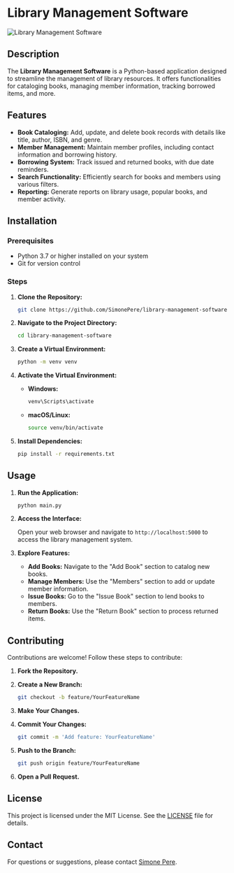 # Library Management Software

![Library Management Software](https://img.shields.io/badge/Library%20Management-Python-blue)

## Description

The **Library Management Software** is a Python-based application designed to streamline the management of library resources. It offers functionalities for cataloging books, managing member information, tracking borrowed items, and more.

## Features

- **Book Cataloging:** Add, update, and delete book records with details like title, author, ISBN, and genre.
- **Member Management:** Maintain member profiles, including contact information and borrowing history.
- **Borrowing System:** Track issued and returned books, with due date reminders.
- **Search Functionality:** Efficiently search for books and members using various filters.
- **Reporting:** Generate reports on library usage, popular books, and member activity.

## Installation

### Prerequisites

- Python 3.7 or higher installed on your system
- Git for version control

### Steps

1. **Clone the Repository:**

   ```bash
   git clone https://github.com/SimonePere/library-management-software.git
   ```

2. **Navigate to the Project Directory:**

   ```bash
   cd library-management-software
   ```

3. **Create a Virtual Environment:**

   ```bash
   python -m venv venv
   ```

4. **Activate the Virtual Environment:**

   - **Windows:**
     ```bash
     venv\Scripts\activate
     ```
   - **macOS/Linux:**
     ```bash
     source venv/bin/activate
     ```

5. **Install Dependencies:**

   ```bash
   pip install -r requirements.txt
   ```

## Usage

1. **Run the Application:**

   ```bash
   python main.py
   ```

2. **Access the Interface:**

   Open your web browser and navigate to `http://localhost:5000` to access the library management system.

3. **Explore Features:**

   - **Add Books:** Navigate to the "Add Book" section to catalog new books.
   - **Manage Members:** Use the "Members" section to add or update member information.
   - **Issue Books:** Go to the "Issue Book" section to lend books to members.
   - **Return Books:** Use the "Return Book" section to process returned items.

## Contributing

Contributions are welcome! Follow these steps to contribute:

1. **Fork the Repository.**
2. **Create a New Branch:**

   ```bash
   git checkout -b feature/YourFeatureName
   ```

3. **Make Your Changes.**
4. **Commit Your Changes:**

   ```bash
   git commit -m 'Add feature: YourFeatureName'
   ```

5. **Push to the Branch:**

   ```bash
   git push origin feature/YourFeatureName
   ```

6. **Open a Pull Request.**

## License

This project is licensed under the MIT License. See the [LICENSE](LICENSE) file for details.

## Contact

For questions or suggestions, please contact [Simone Pere](mailto:your.email@example.com).

